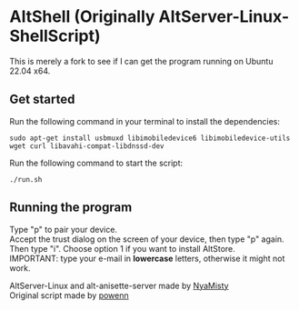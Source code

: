 # AltShell (Originally AltServer-Linux-ShellScript)

This is merely a fork to see if I can get the program running on Ubuntu 22.04 x64.

## Get started
Run the following command in your terminal to install the dependencies:
```
sudo apt-get install usbmuxd libimobiledevice6 libimobiledevice-utils wget curl libavahi-compat-libdnssd-dev
```
Run the following command to start the script:
```
./run.sh
```  

## Running the program
Type "p" to pair your device.  
Accept the trust dialog on the screen of your device, then type "p" again.  
Then type "i". Choose option 1 if you want to install AltStore.  
IMPORTANT: type your e-mail in **lowercase** letters, otherwise it might not work.  
  
AltServer-Linux and alt-anisette-server made by [NyaMisty](https://github.com/NyaMisty)  
Original script made by [powenn](https://github.com/powenn)
